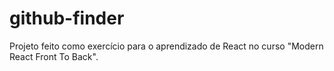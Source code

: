 # github-finder

Projeto feito como exercício para o aprendizado de React no curso "Modern React Front To Back".

